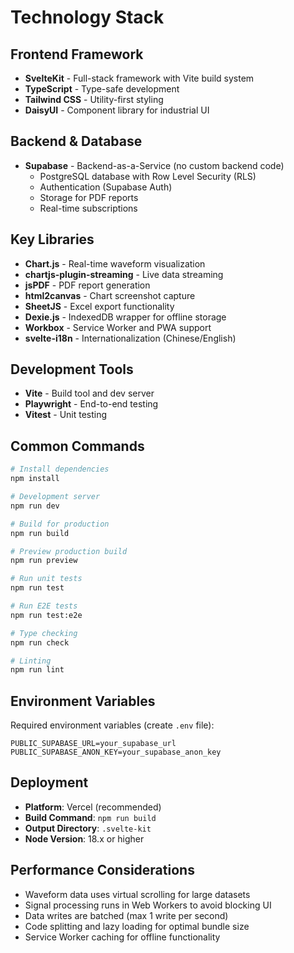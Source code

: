 # Technology Stack

## Frontend Framework

- **SvelteKit** - Full-stack framework with Vite build system
- **TypeScript** - Type-safe development
- **Tailwind CSS** - Utility-first styling
- **DaisyUI** - Component library for industrial UI

## Backend & Database

- **Supabase** - Backend-as-a-Service (no custom backend code)
  - PostgreSQL database with Row Level Security (RLS)
  - Authentication (Supabase Auth)
  - Storage for PDF reports
  - Real-time subscriptions

## Key Libraries

- **Chart.js** - Real-time waveform visualization
- **chartjs-plugin-streaming** - Live data streaming
- **jsPDF** - PDF report generation
- **html2canvas** - Chart screenshot capture
- **SheetJS** - Excel export functionality
- **Dexie.js** - IndexedDB wrapper for offline storage
- **Workbox** - Service Worker and PWA support
- **svelte-i18n** - Internationalization (Chinese/English)

## Development Tools

- **Vite** - Build tool and dev server
- **Playwright** - End-to-end testing
- **Vitest** - Unit testing

## Common Commands

```bash
# Install dependencies
npm install

# Development server
npm run dev

# Build for production
npm run build

# Preview production build
npm run preview

# Run unit tests
npm run test

# Run E2E tests
npm run test:e2e

# Type checking
npm run check

# Linting
npm run lint
```

## Environment Variables

Required environment variables (create `.env` file):

```
PUBLIC_SUPABASE_URL=your_supabase_url
PUBLIC_SUPABASE_ANON_KEY=your_supabase_anon_key
```

## Deployment

- **Platform**: Vercel (recommended)
- **Build Command**: `npm run build`
- **Output Directory**: `.svelte-kit`
- **Node Version**: 18.x or higher

## Performance Considerations

- Waveform data uses virtual scrolling for large datasets
- Signal processing runs in Web Workers to avoid blocking UI
- Data writes are batched (max 1 write per second)
- Code splitting and lazy loading for optimal bundle size
- Service Worker caching for offline functionality
